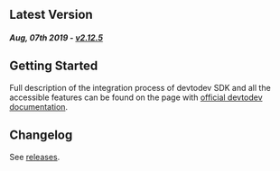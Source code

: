 Latest Version
--------------
##### _Aug, 07th 2019_ - [v2.12.5](https://github.com/devtodev-analytics/unity-sdk/releases/latest)

Getting Started
---------------
Full description of the integration process of devtodev SDK and all the accessible features can be found on the page with [official devtodev documentation](https://www.devtodev.com/help/73).

Changelog
---------
See [releases](https://github.com/devtodev-analytics/unity-sdk/releases).
